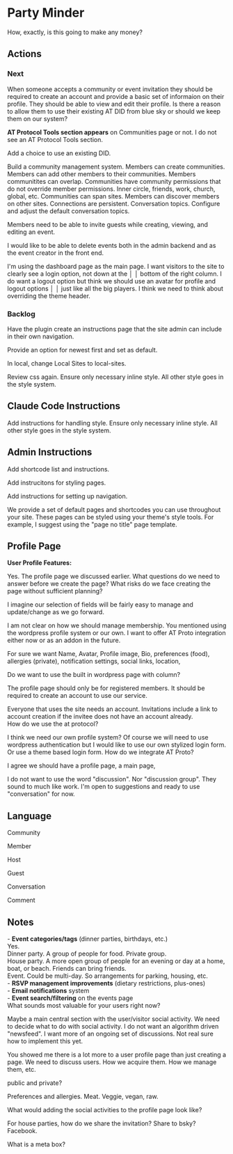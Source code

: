 # Party Minder

How, exactly, is this going to make any money?


## Actions

### Next

When someone accepts a community or event invitation they should be required to create an
account and provide a basic set of informaion on their profile. They should be able to view
and edit their profile.
Is there a reason to allow them to use their existing AT DID from blue sky or should we keep
them on our system?

**AT Protocol Tools section appears** on Communities page or not. I do not see an AT Protocol
Tools section.

Add a choice to use an existing DID.

Build a community management system. Members can create communities. Members can add other members to their communities. Members communitites can overlap.  Communities have community permissions that do not override member permissions.  Inner circle, friends, work, church, global, etc. Communities can span sites.  Members can discover members on other sites. Connections are persistent.  Conversation topics. Configure and adjust the default conversation topics.



Members need to be able to invite guests while creating, viewing, and editing an event.

I would like to be able to delete events both in the admin backend and as the event creator in
the front end.


I'm using the dashboard page as the main page. I want visitors to the site to clearly see a login option, not down at the  │ │   bottom of the right column. I do want a logout option but think we should use an avatar for profile and logout options     │ │   just like all the big players. I think we need to think about overriding the theme header.    







### Backlog



Have the plugin create an instructions page that the site admin can include in their own navigation.



Provide an option for newest first and set as default.

In local, change Local Sites to local-sites.

Review css again. Ensure only necessary inline style. All other style goes
in the style system.

## Claude Code Instructions
Add instructions for handling style. Ensure only necessary inline style. All other style goes in the style system.


## Admin Instructions

Add shortcode list and instructions.

Add instrucitons for styling pages.

Add instructions for setting up navigation.

We provide a set of default pages and shortcodes you can use throughout your site.
These pages can be styled using your theme's style tools. For example, I suggest
using the "page no title" page template.




## Profile Page
  **User Profile Features:**  


Yes. The profile page we discussed earlier. What questions do we need to answer before we create the page? What risks do we face creating the page without sufficient planning? 

I imagine our selection of fields will be fairly easy to manage and update/change as we go forward. 

I am not clear on how we should manage membership. You mentioned using the wordpress profile system or our own. I want to offer AT Proto integration either now or as an addon in the future.


For sure we want Name, Avatar, Profile image, Bio, preferences (food),
allergies (private), notification settings, social links, location, 

Do we want to use the built in wordpress page with column?

The profile page should only be for registered members. It should be
required to create an account to use our service.

Everyone that uses the site needs an account. Invitations include a link to account creation if the invitee does not have an account already.  
How do we use the at protocol?

I think we need our own profile system? Of course we will need to use wordpress authentication but I would like to use our own stylized login form. Or use a theme based login form. How do we integrate AT Proto?

I agree we should have a profile page, a main page, 

I do not want to use the word "discussion". Nor "discussion group". They
sound to much like work. I'm open to suggestions and ready to use
"conversation" for now.

## Language
Community

Member

Host

Guest

Conversation

Comment




## Notes

   \- **Event categories/tags** (dinner parties, birthdays, etc.)  
Yes.   
Dinner party. A group of people for food. Private group.  
House party. A more open group of people for an evening or day at a home, boat, or beach. Friends can bring friends.  
Event. Could be multi-day. So arrangements for parking, housing, etc.  
  \- **RSVP management improvements** (dietary restrictions, plus-ones)  
  \- **Email notifications** system  
  \- **Event search/filtering** on the events page  
  What sounds most valuable for your users right now?

Maybe a main central section with the user/visitor social activity. We need to decide what to do with social activity. I do not want an algorithm driven "newsfeed". I want more of an ongoing set of discussions. Not real sure how to implement this yet.

You showed me there is a lot more to a user profile page than just creating a page. We need to discuss users. How we acquire them. How we manage them, etc.       

public and private? 

Preferences and allergies. Meat. Veggie, vegan, raw.

What would adding the social activities to the profile page look like?

For house parties, how do we share the invitation? Share to bsky? Facebook.


What is a meta box?

